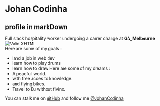 Johan Codinha
=============
profile in markDown
-------------------

Full stack hospitality worker undergoing a carrer change at **GA_Melbourne**  
![Valid XHTML](https://camo.githubusercontent.com/4e07a7d190ed9d3a622bbf33f2c80f1a31f7d7fb/68747470733a2f2f33382e6d656469612e74756d626c722e636f6d2f74756d626c725f6d32776b70383937725931727072786b726f315f3530302e676966).  
Here are some of my goals :  
- land a job in web dev
- learn how to play drums
- learn how to draw
Here are some of my dreams :
- A peacfull world.
- with free acces to knowledge.
- and flying bikes.
- Travel to Eu without flying.

You can stalk me on [gitHub](https://github.com/JohanCodinha) and follow me [@JohanCodinha](https://twitter.com/JohanCodinha)
